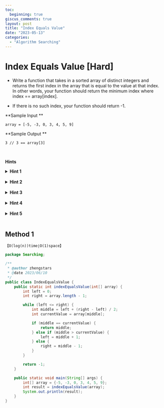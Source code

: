 ```yaml
---
toc:
  beginning: true
giscus_comments: true
layout: post
title: "Index Equals Value"
date: "2023-05-13"
categories:
  - "Algorithm Searching"
---
```


# Index Equals Value [Hard]

- Write a function that takes in a sorted array of distinct integers and returns the first index in the array that is equal to the value at that index. In other words, your function should return the minimum index where index == array[index].

- If there is no such index, your function should return -1.



**Sample Input **

```
array = [-5, -3, 0, 3, 4, 5, 9]
```

**Sample Output **

```
3 // 3 == array[3]
```

<br>

**Hints**
<br>

<details> <summary><b>Hint 1</b></summary>
    <br>
    <i><strong>First think about a simple brute-force approach to solve this problem. What is the time complexity of this approach and what improvements could be made to this time complexity? </strong></i>
</details>







<br>

<details> <summary><b>Hint 2</b></summary>
    <br>
    <i><strong>If the brute force solution runs in linear time complexity, then a better solution would have to run in O(log(n)) time. Which algorithm has an O(log(n)) time complexity? </strong></i>
</details>



<br>



<details> <summary><b>Hint 3</b></summary>
    <br>
    <i><strong>Implement a variation of binary search to solve this problem. Think about what conditions or checks must be added to search for the desired index-value pair. </strong></i>
</details>



<br>



<details> <summary><b>Hint 4</b></summary>
    <br>
    <i><strong>As you perform a variation of binary search on the input array, if the value that you're looking at is smaller than its index, cut the left half of the array from the search space, because all values to the left will be smaller than their corresponding indices; this is guaranteed to be true, since left indices will naturally decrement by 1 each and left values will decrement by at least 1 each due to the array being sorted. Similar logic applies to the right side of the array when the value that you're looking at is greater than its index. </strong></i>
</details>


<br>



<details> <summary><b>Hint 5</b></summary>
    <br>
    <i><strong>When you encounter a value that's equal to its index, you'll have to perform some additional logic to make sure that you're not potentially missing other values in the array that are equal to their index and that come before the value that you're looking at. </strong></i>
</details>



<br>



## Method 1

```tex
【O(log(n))time∣O(1)space】
```

```java
package Searching;

/**
 * @author zhengstars
 * @date 2023/06/10
 */
public class IndexEqualsValue {
    public static int indexEqualsValue(int[] array) {
        int left = 0;
        int right = array.length - 1;

        while (left <= right) {
            int middle = left + (right - left) / 2;
            int currentValue = array[middle];

            if (middle == currentValue) {
                return middle;
            } else if (middle > currentValue) {
                left = middle + 1;
            } else {
                right = middle - 1;
            }
        }

        return -1;
    }

    public static void main(String[] args) {
        int[] array = {-5, -3, 0, 3, 4, 5, 9};
        int result = indexEqualsValue(array);
        System.out.println(result); 
    }
}
```

